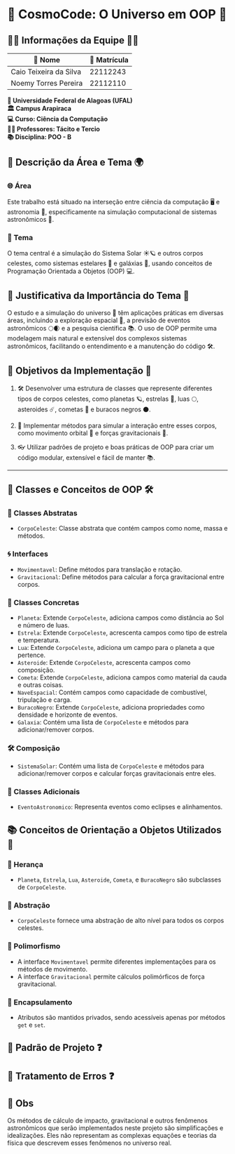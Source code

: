 # 🌌 CosmoCode: O Universo em OOP 🚀

## 👩‍🚀 Informações da Equipe 🧑‍🚀

| 🌠 Nome                 | 🎫 Matrícula  |
|------------------------|--------------|
| Caio Teixeira da Silva  | 22112243     |
| Noemy Torres Pereira    | 22112110     |

**🏫 Universidade Federal de Alagoas (UFAL)**  
**🏛️ Campus Arapiraca**  
**💻 Curso: Ciência da Computação**  
**👨‍🏫 Professores: Tácito e Tercio**  
**📚 Disciplina: POO - B**

## 📝 Descrição da Área e Tema 🌍

### 🌐 Área
Este trabalho está situado na interseção entre ciência da computação 🖥️ e astronomia 🔭, especificamente na simulação computacional de sistemas astronômicos 🌠.

### 🌟 Tema
O tema central é a simulação do Sistema Solar ☀️🪐 e outros corpos celestes, como sistemas estelares 🌟 e galáxias 🌌, usando conceitos de Programação Orientada a Objetos (OOP) 💻.

## 🎯 Justificativa da Importância do Tema 🌌

O estudo e a simulação do universo 🌌 têm aplicações práticas em diversas áreas, incluindo a exploração espacial 🚀, a previsão de eventos astronômicos 🌕🌒 e a pesquisa científica 📚. O uso de OOP permite uma modelagem mais natural e extensível dos complexos sistemas astronômicos, facilitando o entendimento e a manutenção do código 🛠️.

## 🎩 Objetivos da Implementação 🌠

1. 🛠️ Desenvolver uma estrutura de classes que represente diferentes tipos de corpos celestes, como planetas 🪐, estrelas 🌟, luas 🌕, asteroides ☄️, cometas 💫 e buracos negros ⚫.
  
2. 🧪 Implementar métodos para simular a interação entre esses corpos, como movimento orbital 🔄 e forças gravitacionais 🍎.
  
3. 👓 Utilizar padrões de projeto e boas práticas de OOP para criar um código modular, extensível e fácil de manter 📚.

---

## 🌌 Classes e Conceitos de OOP 🛠️

### 👾 Classes Abstratas
- `CorpoCeleste`: Classe abstrata que contém campos como nome, massa e métodos.

### 🌀 Interfaces
- `Movimentavel`: Define métodos para translação e rotação.
- `Gravitacional`: Define métodos para calcular a força gravitacional entre corpos.

### 🌟 Classes Concretas
- `Planeta`: Extende `CorpoCeleste`, adiciona campos como distância ao Sol e número de luas.
- `Estrela`: Extende `CorpoCeleste`, acrescenta campos como tipo de estrela e temperatura.
- `Lua`: Extende `CorpoCeleste`, adiciona um campo para o planeta a que pertence.
- `Asteroide`: Extende `CorpoCeleste`, acrescenta campos como composição.
- `Cometa`: Extende `CorpoCeleste`, adiciona campos como material da cauda e outras coisas.
- `NaveEspacial`: Contém campos como capacidade de combustível, tripulação e carga.
- `BuracoNegro`: Extende `CorpoCeleste`, adiciona propriedades como densidade e horizonte de eventos.
- `Galaxia`: Contém uma lista de `CorpoCeleste` e métodos para adicionar/remover corpos.

### 🛠️ Composição
- `SistemaSolar`: Contém uma lista de `CorpoCeleste` e métodos para adicionar/remover corpos e calcular forças gravitacionais entre eles.

### 🌠 Classes Adicionais
- `EventoAstronomico`: Representa eventos como eclipses e alinhamentos.

## 📚 Conceitos de Orientação a Objetos Utilizados 🌈

### 👶 Herança
- `Planeta`, `Estrela`, `Lua`, `Asteroide`, `Cometa`, e `BuracoNegro` são subclasses de `CorpoCeleste`.

### 🎈 Abstração
- `CorpoCeleste` fornece uma abstração de alto nível para todos os corpos celestes.

### 🔮 Polimorfismo
- A interface `Movimentavel` permite diferentes implementações para os métodos de movimento.
- A interface `Gravitacional` permite cálculos polimórficos de força gravitacional.

### 🎁 Encapsulamento
- Atributos são mantidos privados, sendo acessíveis apenas por métodos `get` e `set`.

## 🤖 Padrão de Projeto ❓

## 🚫 Tratamento de Erros ❓

## 📜 Obs

Os métodos de cálculo de impacto, gravitacional e outros fenômenos astronômicos que serão implementados neste projeto são simplificações e idealizações. Eles não representam as complexas equações e teorias da física que descrevem esses fenômenos no universo real.
